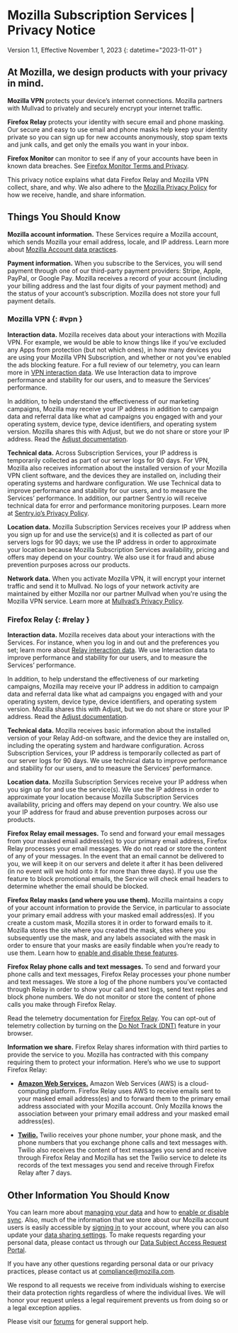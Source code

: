# Mozilla Subscription Services | Privacy Notice

Version 1.1, Effective November 1, 2023
{: datetime="2023-11-01" }

## At Mozilla, we design products with your privacy in mind.

__Mozilla VPN__ protects your device’s internet connections. Mozilla partners with Mullvad to privately and securely encrypt your internet traffic.

__Firefox Relay__ protects your identity with secure email and phone masking. Our secure and easy to use email and phone masks help keep your identity private so you can sign up for new accounts anonymously, stop spam texts and junk calls, and get only the emails you want in your inbox.  

__Firefox Monitor__ can monitor to see if any of your accounts have been in known data breaches. See [Firefox Monitor Terms and Privacy](https://www.mozilla.org/privacy/firefox-monitor/).

This privacy notice explains what data Firefox Relay and Mozilla VPN collect, share, and why. We also adhere to the [Mozilla Privacy Policy](https://www.mozilla.org/privacy/) for how we receive, handle, and share information.

## Things You Should Know

__Mozilla account information.__ These Services require a Mozilla account, which sends Mozilla your email address, locale, and IP address. Learn more about [Mozilla Account data practices](https://www.mozilla.org/privacy/mozilla-accounts/).

__Payment information.__ When you subscribe to the Services, you will send payment through one of our third-party payment providers: Stripe, Apple, PayPal, or Google Pay. Mozilla receives a record of your account (including your billing address and the last four digits of your payment method) and the status of your account’s subscription. Mozilla does not store your full payment details.

### Mozilla VPN {: #vpn }

__Interaction data.__ Mozilla receives data about your interactions with Mozilla VPN. For example, we would be able to know things like if you’ve excluded any Apps from protection (but not which ones), in how many devices you are using your Mozilla VPN Subscription, and whether or not you’ve enabled the ads blocking feature. For a full review of our telemetry, you can learn more in [VPN interaction data](https://dictionary.telemetry.mozilla.org/apps/mozilla_vpn). We use Interaction data to improve performance and stability for our users, and to measure the Services’ performance.

In addition, to help understand the effectiveness of our marketing campaigns, Mozilla may receive your IP address in addition to campaign data and referral data like what ad campaigns you engaged with and your operating system, device type, device identifiers, and operating system version. Mozilla shares this with Adjust, but we do not share or store your IP address. Read the [Adjust documentation](https://github.com/mozilla-mobile/mozilla-vpn-client/blob/main/src/adjust/adjust.md).

__Technical data.__ Across Subscription Services, your IP address is temporarily collected as part of our server logs for 90 days. For VPN, Mozilla also receives information about the installed version of your Mozilla VPN client software, and the devices they are installed on, including their operating systems and hardware configuration. We use Technical data to improve performance and stability for our users, and to measure the Services’ performance. In addition, our partner Sentry.io will receive technical data for error and performance monitoring purposes. Learn more at [Sentry.io’s Privacy Policy](https://sentry.io/privacy/).

__Location data.__ Mozilla Subscription Services receives your IP address when you sign up for and use the service(s) and it is collected as part of our servers logs for 90 days; we use the IP address in order to approximate your location because Mozilla Subscription Services availability, pricing and offers may depend on your country. We also use it for fraud and abuse prevention purposes across our products.

__Network data.__ When you activate Mozilla VPN, it will encrypt your internet traffic and send it to Mullvad. No logs of your network activity are maintained by either Mozilla nor our partner Mullvad when you're using the Mozilla VPN service.  Learn more at [Mullvad’s Privacy Policy](https://mullvad.net/help/no-logging-data-policy/).

### Firefox Relay {: #relay }

__Interaction data.__ Mozilla receives data about your interactions with the Services. For instance, when you log in and out and the preferences you set; learn more about [Relay interaction data](https://github.com/mozilla/fx-private-relay/blob/main/METRICS.md). We use Interaction data to improve performance and stability for our users, and to measure the Services’ performance.

In addition, to help understand the effectiveness of our marketing campaigns, Mozilla may receive your IP address in addition to campaign data and referral data like what ad campaigns you engaged with and your operating system, device type, device identifiers, and operating system version. Mozilla shares this with Adjust, but we do not share or store your IP address. Read the [Adjust documentation](https://github.com/mozilla-mobile/mozilla-vpn-client/blob/main/src/adjust/adjust.md).

__Technical data.__ Mozilla receives basic information about the installed version of your Relay Add-on software, and the device they are installed on, including the operating system and hardware configuration. Across Subscription Services, your IP address is temporarily collected as part of our server logs for 90 days. We use technical data to improve performance and stability for our users, and to measure the Services’ performance.

__Location data.__ Mozilla Subscription Services receive your IP address when you sign up for and use the service(s). We use the IP address in order to approximate your location because Mozilla Subscription Services availability, pricing and offers may depend on your country. We also use your IP address for fraud and abuse prevention purposes across our products.

__Firefox Relay email messages.__ To send and forward your email messages from your masked email address(es) to your primary email address, Firefox Relay processes your email messages. We do not read or store the content of any of your messages. In the event that an email cannot be delivered to you, we will keep it on our servers and delete it after it has been delivered (in no event will we hold onto it for more than three days). If you use the feature to block promotional emails, the Service will check email headers to determine whether the email should be blocked.

__Firefox Relay masks (and where you use them).__ Mozilla maintains a copy of your account information to provide the Service, in particular to associate your primary email address with your masked email address(es). If you create a custom mask, Mozilla stores it in order to forward emails to it. Mozilla stores the site where you created the mask, sites where you subsequently use the mask, and any labels associated with the mask in order to ensure that your masks are easily findable when you’re ready to use them. Learn how to [enable and disable these features](https://relay.firefox.com/faq).

__Firefox Relay phone calls and text messages.__ To send and forward your phone calls and text messages, Firefox Relay processes your phone number and text messages. We store a log of the phone numbers you’ve contacted through Relay in order to show your call and text logs, send text replies and block phone numbers. We do not monitor or store the content of phone calls you make through Firefox Relay.

Read the telemetry documentation for [Firefox Relay](https://github.com/mozilla/fx-private-relay/blob/main/METRICS.md). You can opt-out of telemetry collection by turning on the [Do Not Track (DNT)](https://support.mozilla.org/kb/how-do-i-turn-do-not-track-feature) feature in your browser.

__Information we share.__ Firefox Relay shares information with third parties to provide the service to you. Mozilla has contracted with this company requiring them to protect your information. Here’s who we use to support Firefox Relay:

* __[Amazon Web Services.](https://aws.amazon.com/privacy/)__ Amazon Web Services (AWS) is a cloud-computing platform. Firefox Relay uses AWS to receive emails sent to your masked email address(es) and to forward them to the primary email address associated with your Mozilla account. Only Mozilla knows the association between your primary email address and your masked email address(es).

* __[Twilio.](https://www.twilio.com/en-us/legal/privacy)__ Twilio receives your phone number, your phone mask, and the phone numbers that you exchange phone calls and text messages with. Twilio also receives the content of text messages you send and receive through Firefox Relay and Mozilla has set the Twilio service to delete its records of the text messages you send and receive through Firefox Relay after 7 days.

## Other Information You Should Know

You can learn more about [managing your data](https://support.mozilla.org/kb/firefox-accounts-managing-account-data) and how to [enable or disable sync](https://support.mozilla.org/kb/how-do-i-set-sync-my-computer). Also, much of the information that we store about our Mozilla account users is easily accessible by [signing in](https://accounts.firefox.com/signin) to your account, where you can also update your [data sharing settings](https://accounts.firefox.com/settings/). To make requests regarding your personal data, please contact us through our [Data Subject Access Request Portal](https://privacyportal.onetrust.com/webform/1350748f-7139-405c-8188-22740b3b5587/4ba08202-2ede-4934-a89e-f0b0870f95f0).

If you have any other questions regarding personal data or our privacy practices, please contact us at compliance@mozilla.com.

We respond to all requests we receive from individuals wishing to exercise their data protection rights regardless of where the individual lives. We will honor your request unless a legal requirement prevents us from doing so or a legal exception applies.

Please visit our [forums](https://support.mozilla.org/) for general support help.
